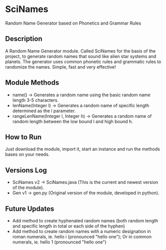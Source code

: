 # SciNames
Random Name Generator based on Phonetics and Grammar Rules

## Description 
A Random Name Generator module. Called SciNames for the basis of the project, to generate random names that sound like alien star systems and planets. The generator uses common phonetic rules and grammatic rules to randomize the names. Simple, fast and very effective! 

## Module Methods
- name() -> Generates a random name using the basic random name length 3-5 characters. 
- lenName(Integer l) -> Generates a random name of specific length determined as the l parameter.
- rangeLenName(Integer l, Integer h) -> Generates a random name of random length between the low bound l and high bound h. 

## How to Run
Just download the module, import it, start an instance and run the methods bases on your needs. 

## Versions Log
- SciNames v2 -> SciNames.java (This is the current and newest version of the module).
- Gen v1 -> gen.py (Original version of the module, developed in python).

## Future Updates
- Add method to create hyphenated random names (both random length and specific length in total or each side of the hyphen)
- Add method to create random names with a numeric designation in roman numerals, ie. hello i (pronounced "hello one"); Or in common numerals, ie. hello 1 (pronounced "hello one")
